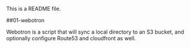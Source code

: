 This is a README file.

##01-webotron

Webotron is a script that will sync a local directory to an S3 bucket, and optionally configure Route53 and cloudfront as well.
